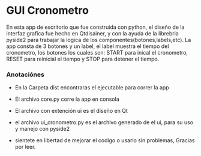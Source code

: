 # GUI Cronometro
 En esta app de escritorio que fue construida con
 python, el diseño de la interfaz grafica fue hecho en Qtdisainer, y con la ayuda de la librebria pyside2 para trabajar la logica de los componentes(botones,labels,etc).
 La app consta de 3 botones y un label, el label muestra el tiempo del cronometro, los botones los cuales son: START para inical el cronometro, RESET para reinicial el tiempo y STOP para detener el tiempo.

### Anotaciónes

* En la Carpeta dist encontraras el ejecutable para correr la app

* El archivo core.py corre la app en consola

* El archivo con extención ui es el diseño en Qt

* el archivo ui_cronometro.py es el archivo generado de el ui, para su uso y manejo con pyside2

* sientete en libertad de mejorar el codigo o usarlo sin problemas, Gracias por leer.


